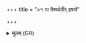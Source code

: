+++
title = "०१ या वैश्वदेवीर् इषवो"

+++
<details><summary>मूलम् (GR)</summary>

या वैश्वदेवीर् इषवो या वसूनां  
या रुद्रस्य सोमस्य या भगस्य ।  
विश्वे देवा इषवो यावतीर् वस्  
ता वो अग्निना शर्मणा शमयामि ॥
</details>